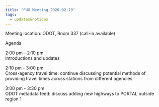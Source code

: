 ```yaml
---
title: "PUG Meeting 2020-02-19"
tags:
  - updates&notices
---
```

Meeting location: ODOT, Room 337 (call-in available)  

Agenda  

2:00 pm - 2:10 pm  
Introductions and updates

2:10 pm - 3:00 pm  
Cross-agency travel time: continue discussing potential methods of providing travel times across stations from different agencies  

3:00 pm - 3:30 pm  
ODOT metadata feed: discuss adding new highways to PORTAL outside region 1  
